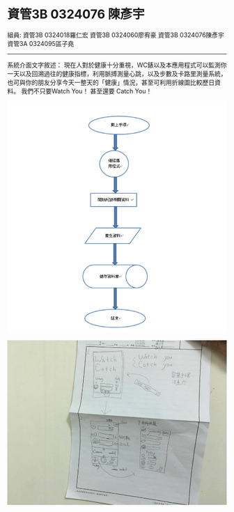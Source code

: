 # 資管3B 0324076 陳彥宇

組員:
資管3B 0324018羅仁宏
資管3B 0324060廖宥豪
資管3B 0324076陳彥宇
資管3A 0324095區子堯


-----------------------------------
系統介面文字敘述：
現在人對於健康十分重視，WC錶以及本應用程式可以監測你一天以及回溯過往的健康指標，利用脈搏測量心跳，以及步數及卡路里測量系統，也可與你的朋友分享今天一整天的「健康」情況，甚至可利用折線圖比較歷日資料。
我們不只要Watch You！
甚至還要  Catch You！


![alt tag](https://github.com/teddyan/oose_0324076/blob/master/%E6%B5%81%E7%A8%8B%E5%9C%96.png)




![alt tag](https://github.com/teddyan/oose_0324076/blob/master/%E7%B3%BB%E7%B5%B1%E4%BB%8B%E9%9D%A2%E5%9C%96.jpg)
